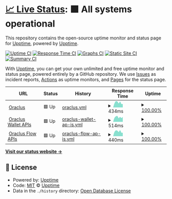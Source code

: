 # [📈 Live Status](https://status.oraclus.com): <!--live status--> **🟩 All systems operational**

This repository contains the open-source uptime monitor and status page for [Upptime](https://upptime.js.org), powered by [Upptime](https://github.com/upptime/upptime).

[![Uptime CI](https://github.com/ac130kz/oraclus-upptime/workflows/Uptime%20CI/badge.svg)](https://github.com/ac130kz/oraclus-upptime/actions?query=workflow%3A%22Uptime+CI%22)
[![Response Time CI](https://github.com/ac130kz/oraclus-upptime/workflows/Response%20Time%20CI/badge.svg)](https://github.com/ac130kz/oraclus-upptime/actions?query=workflow%3A%22Response+Time+CI%22)
[![Graphs CI](https://github.com/ac130kz/oraclus-upptime/workflows/Graphs%20CI/badge.svg)](https://github.com/ac130kz/oraclus-upptime/actions?query=workflow%3A%22Graphs+CI%22)
[![Static Site CI](https://github.com/ac130kz/oraclus-upptime/workflows/Static%20Site%20CI/badge.svg)](https://github.com/ac130kz/oraclus-upptime/actions?query=workflow%3A%22Static+Site+CI%22)
[![Summary CI](https://github.com/ac130kz/oraclus-upptime/workflows/Summary%20CI/badge.svg)](https://github.com/ac130kz/oraclus-upptime/actions?query=workflow%3A%22Summary+CI%22)

With [Upptime](https://upptime.js.org), you can get your own unlimited and free uptime monitor and status page, powered entirely by a GitHub repository. We use [Issues](https://github.com/upptime/upptime/issues) as incident reports, [Actions](https://github.com/ac130kz/oraclus-upptime/actions) as uptime monitors, and [Pages](https://status.oraclus.com) for the status page.

<!--start: status pages-->
<!-- This summary is generated by Upptime (https://github.com/upptime/upptime) -->
<!-- Do not edit this manually, your changes will be overwritten -->
<!-- prettier-ignore -->
| URL | Status | History | Response Time | Uptime |
| --- | ------ | ------- | ------------- | ------ |
| <img alt="" src="https://icons.duckduckgo.com/ip3/oraclus.com.ico" height="13"> [Oraclus](https://oraclus.com) | 🟩 Up | [oraclus.yml](https://github.com/ac130kz/oraclus-upptime/commits/HEAD/history/oraclus.yml) | <details><summary><img alt="Response time graph" src="./graphs/oraclus/response-time-week.png" height="20"> 434ms</summary><br><a href="https://status.oraclus.com/history/oraclus"><img alt="Response time 444" src="https://img.shields.io/endpoint?url=https%3A%2F%2Fraw.githubusercontent.com%2Fac130kz%2Foraclus-upptime%2FHEAD%2Fapi%2Foraclus%2Fresponse-time.json"></a><br><a href="https://status.oraclus.com/history/oraclus"><img alt="24-hour response time 355" src="https://img.shields.io/endpoint?url=https%3A%2F%2Fraw.githubusercontent.com%2Fac130kz%2Foraclus-upptime%2FHEAD%2Fapi%2Foraclus%2Fresponse-time-day.json"></a><br><a href="https://status.oraclus.com/history/oraclus"><img alt="7-day response time 434" src="https://img.shields.io/endpoint?url=https%3A%2F%2Fraw.githubusercontent.com%2Fac130kz%2Foraclus-upptime%2FHEAD%2Fapi%2Foraclus%2Fresponse-time-week.json"></a><br><a href="https://status.oraclus.com/history/oraclus"><img alt="30-day response time 447" src="https://img.shields.io/endpoint?url=https%3A%2F%2Fraw.githubusercontent.com%2Fac130kz%2Foraclus-upptime%2FHEAD%2Fapi%2Foraclus%2Fresponse-time-month.json"></a><br><a href="https://status.oraclus.com/history/oraclus"><img alt="1-year response time 444" src="https://img.shields.io/endpoint?url=https%3A%2F%2Fraw.githubusercontent.com%2Fac130kz%2Foraclus-upptime%2FHEAD%2Fapi%2Foraclus%2Fresponse-time-year.json"></a></details> | <details><summary><a href="https://status.oraclus.com/history/oraclus">100.00%</a></summary><a href="https://status.oraclus.com/history/oraclus"><img alt="All-time uptime 100.00%" src="https://img.shields.io/endpoint?url=https%3A%2F%2Fraw.githubusercontent.com%2Fac130kz%2Foraclus-upptime%2FHEAD%2Fapi%2Foraclus%2Fuptime.json"></a><br><a href="https://status.oraclus.com/history/oraclus"><img alt="24-hour uptime 100.00%" src="https://img.shields.io/endpoint?url=https%3A%2F%2Fraw.githubusercontent.com%2Fac130kz%2Foraclus-upptime%2FHEAD%2Fapi%2Foraclus%2Fuptime-day.json"></a><br><a href="https://status.oraclus.com/history/oraclus"><img alt="7-day uptime 100.00%" src="https://img.shields.io/endpoint?url=https%3A%2F%2Fraw.githubusercontent.com%2Fac130kz%2Foraclus-upptime%2FHEAD%2Fapi%2Foraclus%2Fuptime-week.json"></a><br><a href="https://status.oraclus.com/history/oraclus"><img alt="30-day uptime 100.00%" src="https://img.shields.io/endpoint?url=https%3A%2F%2Fraw.githubusercontent.com%2Fac130kz%2Foraclus-upptime%2FHEAD%2Fapi%2Foraclus%2Fuptime-month.json"></a><br><a href="https://status.oraclus.com/history/oraclus"><img alt="1-year uptime 100.00%" src="https://img.shields.io/endpoint?url=https%3A%2F%2Fraw.githubusercontent.com%2Fac130kz%2Foraclus-upptime%2FHEAD%2Fapi%2Foraclus%2Fuptime-year.json"></a></details>
| <img alt="" src="https://icons.duckduckgo.com/ip3/api.oraclus.com.ico" height="13"> [Oraclus Wallet APIs](https://api.oraclus.com/docs/sv1/swagger/) | 🟩 Up | [oraclus-wallet-ap-is.yml](https://github.com/ac130kz/oraclus-upptime/commits/HEAD/history/oraclus-wallet-ap-is.yml) | <details><summary><img alt="Response time graph" src="./graphs/oraclus-wallet-ap-is/response-time-week.png" height="20"> 514ms</summary><br><a href="https://status.oraclus.com/history/oraclus-wallet-ap-is"><img alt="Response time 496" src="https://img.shields.io/endpoint?url=https%3A%2F%2Fraw.githubusercontent.com%2Fac130kz%2Foraclus-upptime%2FHEAD%2Fapi%2Foraclus-wallet-ap-is%2Fresponse-time.json"></a><br><a href="https://status.oraclus.com/history/oraclus-wallet-ap-is"><img alt="24-hour response time 512" src="https://img.shields.io/endpoint?url=https%3A%2F%2Fraw.githubusercontent.com%2Fac130kz%2Foraclus-upptime%2FHEAD%2Fapi%2Foraclus-wallet-ap-is%2Fresponse-time-day.json"></a><br><a href="https://status.oraclus.com/history/oraclus-wallet-ap-is"><img alt="7-day response time 514" src="https://img.shields.io/endpoint?url=https%3A%2F%2Fraw.githubusercontent.com%2Fac130kz%2Foraclus-upptime%2FHEAD%2Fapi%2Foraclus-wallet-ap-is%2Fresponse-time-week.json"></a><br><a href="https://status.oraclus.com/history/oraclus-wallet-ap-is"><img alt="30-day response time 484" src="https://img.shields.io/endpoint?url=https%3A%2F%2Fraw.githubusercontent.com%2Fac130kz%2Foraclus-upptime%2FHEAD%2Fapi%2Foraclus-wallet-ap-is%2Fresponse-time-month.json"></a><br><a href="https://status.oraclus.com/history/oraclus-wallet-ap-is"><img alt="1-year response time 496" src="https://img.shields.io/endpoint?url=https%3A%2F%2Fraw.githubusercontent.com%2Fac130kz%2Foraclus-upptime%2FHEAD%2Fapi%2Foraclus-wallet-ap-is%2Fresponse-time-year.json"></a></details> | <details><summary><a href="https://status.oraclus.com/history/oraclus-wallet-ap-is">100.00%</a></summary><a href="https://status.oraclus.com/history/oraclus-wallet-ap-is"><img alt="All-time uptime 100.00%" src="https://img.shields.io/endpoint?url=https%3A%2F%2Fraw.githubusercontent.com%2Fac130kz%2Foraclus-upptime%2FHEAD%2Fapi%2Foraclus-wallet-ap-is%2Fuptime.json"></a><br><a href="https://status.oraclus.com/history/oraclus-wallet-ap-is"><img alt="24-hour uptime 100.00%" src="https://img.shields.io/endpoint?url=https%3A%2F%2Fraw.githubusercontent.com%2Fac130kz%2Foraclus-upptime%2FHEAD%2Fapi%2Foraclus-wallet-ap-is%2Fuptime-day.json"></a><br><a href="https://status.oraclus.com/history/oraclus-wallet-ap-is"><img alt="7-day uptime 100.00%" src="https://img.shields.io/endpoint?url=https%3A%2F%2Fraw.githubusercontent.com%2Fac130kz%2Foraclus-upptime%2FHEAD%2Fapi%2Foraclus-wallet-ap-is%2Fuptime-week.json"></a><br><a href="https://status.oraclus.com/history/oraclus-wallet-ap-is"><img alt="30-day uptime 100.00%" src="https://img.shields.io/endpoint?url=https%3A%2F%2Fraw.githubusercontent.com%2Fac130kz%2Foraclus-upptime%2FHEAD%2Fapi%2Foraclus-wallet-ap-is%2Fuptime-month.json"></a><br><a href="https://status.oraclus.com/history/oraclus-wallet-ap-is"><img alt="1-year uptime 100.00%" src="https://img.shields.io/endpoint?url=https%3A%2F%2Fraw.githubusercontent.com%2Fac130kz%2Foraclus-upptime%2FHEAD%2Fapi%2Foraclus-wallet-ap-is%2Fuptime-year.json"></a></details>
| <img alt="" src="https://icons.duckduckgo.com/ip3/leap.oraclus.com.ico" height="13"> [Oraclus Flow APIs](https://leap.oraclus.com/api/docs) | 🟩 Up | [oraclus-flow-ap-is.yml](https://github.com/ac130kz/oraclus-upptime/commits/HEAD/history/oraclus-flow-ap-is.yml) | <details><summary><img alt="Response time graph" src="./graphs/oraclus-flow-ap-is/response-time-week.png" height="20"> 440ms</summary><br><a href="https://status.oraclus.com/history/oraclus-flow-ap-is"><img alt="Response time 436" src="https://img.shields.io/endpoint?url=https%3A%2F%2Fraw.githubusercontent.com%2Fac130kz%2Foraclus-upptime%2FHEAD%2Fapi%2Foraclus-flow-ap-is%2Fresponse-time.json"></a><br><a href="https://status.oraclus.com/history/oraclus-flow-ap-is"><img alt="24-hour response time 442" src="https://img.shields.io/endpoint?url=https%3A%2F%2Fraw.githubusercontent.com%2Fac130kz%2Foraclus-upptime%2FHEAD%2Fapi%2Foraclus-flow-ap-is%2Fresponse-time-day.json"></a><br><a href="https://status.oraclus.com/history/oraclus-flow-ap-is"><img alt="7-day response time 440" src="https://img.shields.io/endpoint?url=https%3A%2F%2Fraw.githubusercontent.com%2Fac130kz%2Foraclus-upptime%2FHEAD%2Fapi%2Foraclus-flow-ap-is%2Fresponse-time-week.json"></a><br><a href="https://status.oraclus.com/history/oraclus-flow-ap-is"><img alt="30-day response time 448" src="https://img.shields.io/endpoint?url=https%3A%2F%2Fraw.githubusercontent.com%2Fac130kz%2Foraclus-upptime%2FHEAD%2Fapi%2Foraclus-flow-ap-is%2Fresponse-time-month.json"></a><br><a href="https://status.oraclus.com/history/oraclus-flow-ap-is"><img alt="1-year response time 436" src="https://img.shields.io/endpoint?url=https%3A%2F%2Fraw.githubusercontent.com%2Fac130kz%2Foraclus-upptime%2FHEAD%2Fapi%2Foraclus-flow-ap-is%2Fresponse-time-year.json"></a></details> | <details><summary><a href="https://status.oraclus.com/history/oraclus-flow-ap-is">100.00%</a></summary><a href="https://status.oraclus.com/history/oraclus-flow-ap-is"><img alt="All-time uptime 100.00%" src="https://img.shields.io/endpoint?url=https%3A%2F%2Fraw.githubusercontent.com%2Fac130kz%2Foraclus-upptime%2FHEAD%2Fapi%2Foraclus-flow-ap-is%2Fuptime.json"></a><br><a href="https://status.oraclus.com/history/oraclus-flow-ap-is"><img alt="24-hour uptime 100.00%" src="https://img.shields.io/endpoint?url=https%3A%2F%2Fraw.githubusercontent.com%2Fac130kz%2Foraclus-upptime%2FHEAD%2Fapi%2Foraclus-flow-ap-is%2Fuptime-day.json"></a><br><a href="https://status.oraclus.com/history/oraclus-flow-ap-is"><img alt="7-day uptime 100.00%" src="https://img.shields.io/endpoint?url=https%3A%2F%2Fraw.githubusercontent.com%2Fac130kz%2Foraclus-upptime%2FHEAD%2Fapi%2Foraclus-flow-ap-is%2Fuptime-week.json"></a><br><a href="https://status.oraclus.com/history/oraclus-flow-ap-is"><img alt="30-day uptime 100.00%" src="https://img.shields.io/endpoint?url=https%3A%2F%2Fraw.githubusercontent.com%2Fac130kz%2Foraclus-upptime%2FHEAD%2Fapi%2Foraclus-flow-ap-is%2Fuptime-month.json"></a><br><a href="https://status.oraclus.com/history/oraclus-flow-ap-is"><img alt="1-year uptime 100.00%" src="https://img.shields.io/endpoint?url=https%3A%2F%2Fraw.githubusercontent.com%2Fac130kz%2Foraclus-upptime%2FHEAD%2Fapi%2Foraclus-flow-ap-is%2Fuptime-year.json"></a></details>

<!--end: status pages-->

[**Visit our status website →**](https://status.oraclus.com)

## 📄 License

- Powered by: [Upptime](https://github.com/upptime/upptime)
- Code: [MIT](./LICENSE) © [Upptime](https://upptime.js.org)
- Data in the `./history` directory: [Open Database License](https://opendatacommons.org/licenses/odbl/1-0/)
